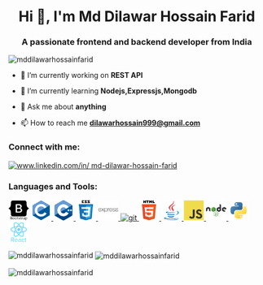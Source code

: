 <h1 align="center">Hi 👋, I'm Md Dilawar Hossain Farid</h1>
<h3 align="center">A passionate frontend and backend developer from India</h3>

<p align="left"> <img src="https://komarev.com/ghpvc/?username=mddilawarhossainfarid&label=Profile%20views&color=0e75b6&style=flat" alt="mddilawarhossainfarid" /> </p>

- 🔭 I’m currently working on **REST API**

- 🌱 I’m currently learning **Nodejs,Expressjs,Mongodb**

- 💬 Ask me about **anything**

- 📫 How to reach me **dilawarhossain999@gmail.com**

<h3 align="left">Connect with me:</h3>
<p align="left">
<a href="https://linkedin.com/in/www.linkedin.com/in/ md-dilawar-hossain-farid" target="blank"><img align="center" src="https://cdn.jsdelivr.net/npm/simple-icons@3.0.1/icons/linkedin.svg" alt="www.linkedin.com/in/ md-dilawar-hossain-farid" height="30" width="40" /></a>
</p>

<h3 align="left">Languages and Tools:</h3>
<p align="left"> <img src="https://raw.githubusercontent.com/devicons/devicon/master/icons/bootstrap/bootstrap-plain-wordmark.svg" alt="bootstrap" width="40" height="40"/> </a> <a href="https://www.cprogramming.com/" target="_blank"> <img src="https://raw.githubusercontent.com/devicons/devicon/master/icons/c/c-original.svg" alt="c" width="40" height="40"/> </a> <a href="https://www.w3schools.com/cpp/" target="_blank"> <img src="https://raw.githubusercontent.com/devicons/devicon/master/icons/cplusplus/cplusplus-original.svg" alt="cplusplus" width="40" height="40"/> </a> <a href="https://www.w3schools.com/css/" target="_blank"> <img src="https://raw.githubusercontent.com/devicons/devicon/master/icons/css3/css3-original-wordmark.svg" alt="css3" width="40" height="40"/> </a> <a href="https://expressjs.com" target="_blank"> <img src="https://raw.githubusercontent.com/devicons/devicon/master/icons/express/express-original-wordmark.svg" alt="express" width="40" height="40"/> </a> <a href="https://git-scm.com/" target="_blank"> <img src="https://www.vectorlogo.zone/logos/git-scm/git-scm-icon.svg" alt="git" width="40" height="40"/> </a> <a href="https://www.w3.org/html/" target="_blank"> <img src="https://raw.githubusercontent.com/devicons/devicon/master/icons/html5/html5-original-wordmark.svg" alt="html5" width="40" height="40"/> </a> <a href="https://www.java.com" target="_blank"> <img src="https://raw.githubusercontent.com/devicons/devicon/master/icons/java/java-original.svg" alt="java" width="40" height="40"/> </a> <a href="https://developer.mozilla.org/en-US/docs/Web/JavaScript" target="_blank"> <img src="https://raw.githubusercontent.com/devicons/devicon/master/icons/javascript/javascript-original.svg" alt="javascript" width="40" height="40"/> </a> <a href="https://nodejs.org" target="_blank"> <img src="https://raw.githubusercontent.com/devicons/devicon/master/icons/nodejs/nodejs-original-wordmark.svg" alt="nodejs" width="40" height="40"/> </a> <a href="https://www.python.org" target="_blank"> <img src="https://raw.githubusercontent.com/devicons/devicon/master/icons/python/python-original.svg" alt="python" width="40" height="40"/> </a> <a href="https://reactjs.org/" target="_blank"> <img src="https://raw.githubusercontent.com/devicons/devicon/master/icons/react/react-original-wordmark.svg" alt="react" width="40" height="40"/> </a> </p>

<p><img align="left" src="https://github-readme-stats.vercel.app/api/top-langs?username=mddilawarhossainfarid&show_icons=true&locale=en&layout=compact" alt="mddilawarhossainfarid" /></p>

<p>&nbsp;<img align="center" src="https://github-readme-stats.vercel.app/api?username=mddilawarhossainfarid&show_icons=true&locale=en" alt="mddilawarhossainfarid" /></p>

<p><img align="center" src="https://github-readme-streak-stats.herokuapp.com/?user=mddilawarhossainfarid&" alt="mddilawarhossainfarid" /></p>
